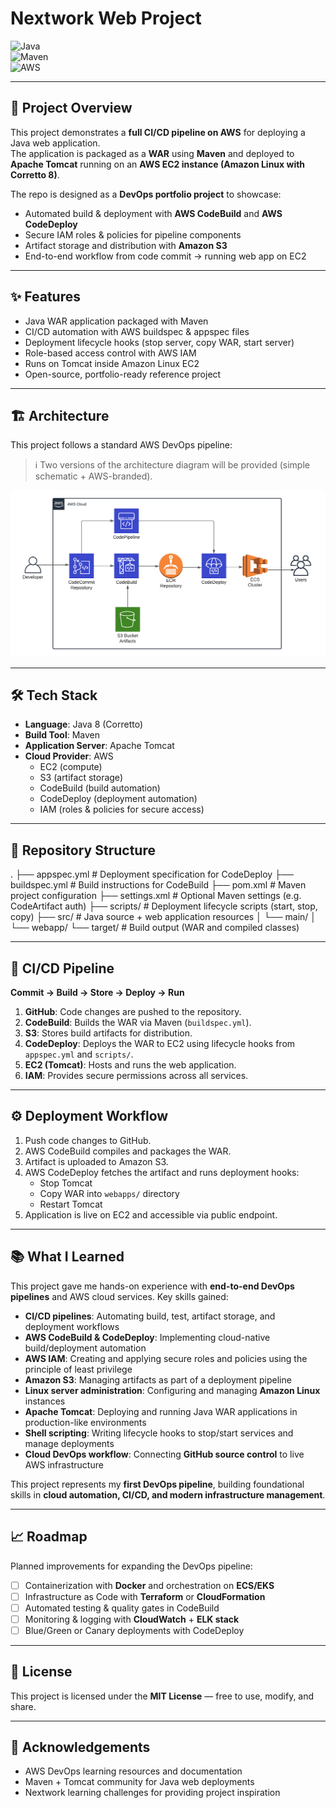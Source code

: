 # Nextwork Web Project

![Java](https://img.shields.io/badge/Java-8-blue)  
![Maven](https://img.shields.io/badge/Build-Maven-green)  
![AWS](https://img.shields.io/badge/Deployed%20on-AWS-orange)

---

## 📌 Project Overview

This project demonstrates a **full CI/CD pipeline on AWS** for deploying a Java web application.  
The application is packaged as a **WAR** using **Maven** and deployed to **Apache Tomcat** running on an **AWS EC2 instance (Amazon Linux with Corretto 8)**.  

The repo is designed as a **DevOps portfolio project** to showcase:  

- Automated build & deployment with **AWS CodeBuild** and **AWS CodeDeploy**  
- Secure IAM roles & policies for pipeline components  
- Artifact storage and distribution with **Amazon S3**  
- End-to-end workflow from code commit → running web app on EC2  

---

## ✨ Features

- Java WAR application packaged with Maven  
- CI/CD automation with AWS buildspec & appspec files  
- Deployment lifecycle hooks (stop server, copy WAR, start server)  
- Role-based access control with AWS IAM  
- Runs on Tomcat inside Amazon Linux EC2  
- Open-source, portfolio-ready reference project  

---

## 🏗️ Architecture

This project follows a standard AWS DevOps pipeline:  

> ℹ️ Two versions of the architecture diagram will be provided (simple schematic + AWS-branded).  

![Architecture Diagram](./docs/architecture.png)  

---

## 🛠️ Tech Stack

- **Language**: Java 8 (Corretto)  
- **Build Tool**: Maven  
- **Application Server**: Apache Tomcat  
- **Cloud Provider**: AWS  
  - EC2 (compute)  
  - S3 (artifact storage)  
  - CodeBuild (build automation)  
  - CodeDeploy (deployment automation)  
  - IAM (roles & policies for secure access)  

---

## 📂 Repository Structure

.
├── appspec.yml # Deployment specification for CodeDeploy
├── buildspec.yml # Build instructions for CodeBuild
├── pom.xml # Maven project configuration
├── settings.xml # Optional Maven settings (e.g. CodeArtifact auth)
├── scripts/ # Deployment lifecycle scripts (start, stop, copy)
├── src/ # Java source + web application resources
│ └── main/
│ └── webapp/
└── target/ # Build output (WAR and compiled classes)

---

## 🚀 CI/CD Pipeline

**Commit → Build → Store → Deploy → Run**

1. **GitHub**: Code changes are pushed to the repository.  
2. **CodeBuild**: Builds the WAR via Maven (`buildspec.yml`).  
3. **S3**: Stores build artifacts for distribution.  
4. **CodeDeploy**: Deploys the WAR to EC2 using lifecycle hooks from `appspec.yml` and `scripts/`.  
5. **EC2 (Tomcat)**: Hosts and runs the web application.  
6. **IAM**: Provides secure permissions across all services.  

---

## ⚙️ Deployment Workflow

1. Push code changes to GitHub.  
2. AWS CodeBuild compiles and packages the WAR.  
3. Artifact is uploaded to Amazon S3.  
4. AWS CodeDeploy fetches the artifact and runs deployment hooks:  
   - Stop Tomcat  
   - Copy WAR into `webapps/` directory  
   - Restart Tomcat  
5. Application is live on EC2 and accessible via public endpoint.  

---

## 📚 What I Learned

This project gave me hands-on experience with **end-to-end DevOps pipelines** and AWS cloud services. Key skills gained:

- **CI/CD pipelines**: Automating build, test, artifact storage, and deployment workflows  
- **AWS CodeBuild & CodeDeploy**: Implementing cloud-native build/deployment automation  
- **AWS IAM**: Creating and applying secure roles and policies using the principle of least privilege  
- **Amazon S3**: Managing artifacts as part of a deployment pipeline  
- **Linux server administration**: Configuring and managing **Amazon Linux** instances  
- **Apache Tomcat**: Deploying and running Java WAR applications in production-like environments  
- **Shell scripting**: Writing lifecycle hooks to stop/start services and manage deployments  
- **Cloud DevOps workflow**: Connecting **GitHub source control** to live AWS infrastructure  

This project represents my **first DevOps pipeline**, building foundational skills in **cloud automation, CI/CD, and modern infrastructure management**.  

---

## 📈 Roadmap

Planned improvements for expanding the DevOps pipeline:

- [ ] Containerization with **Docker** and orchestration on **ECS/EKS**  
- [ ] Infrastructure as Code with **Terraform** or **CloudFormation**  
- [ ] Automated testing & quality gates in CodeBuild  
- [ ] Monitoring & logging with **CloudWatch** + **ELK stack**  
- [ ] Blue/Green or Canary deployments with CodeDeploy  

---

## 📜 License

This project is licensed under the **MIT License** — free to use, modify, and share.  

---

## 🙌 Acknowledgements

- AWS DevOps learning resources and documentation  
- Maven + Tomcat community for Java web deployments  
- Nextwork learning challenges for providing project inspiration
